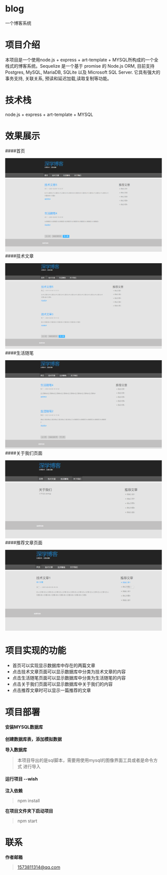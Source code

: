 # blog
一个博客系统
# 项目介绍
本项目是一个使用node.js + express + art-template + MYSQL所构成的一个全栈式的博客系统。Sequelize 是一个基于 promise 的 Node.js ORM, 目前支持 Postgres, MySQL, MariaDB, SQLite 以及 Microsoft SQL Server. 它具有强大的事务支持, 关联关系, 预读和延迟加载,读取复制等功能。
# 技术栈
node.js + express + art-template + MYSQL
# 效果展示
####首页

![](https://github.com/Alice2021/blog/blob/main/screenshots/1.png?raw=true)
####技术文章

![](https://github.com/Alice2021/blog/blob/main/screenshots/2.png?raw=true)
####生活随笔

![](https://github.com/Alice2021/blog/blob/main/screenshots/3.png?raw=true)
####关于我们页面

![](https://github.com/Alice2021/blog/blob/main/screenshots/4.png?raw=true)
####推荐文章页面

![](https://github.com/Alice2021/blog/blob/main/screenshots/5.png?raw=true)
# 项目实现的功能
 - 首页可以实现显示数据库中存在的两篇文章
 - 点击技术文章页面可以显示数据库中分类为技术文章的内容
 - 点击生活随笔页面可以显示数据库中分类为生活随笔的内容
 - 点击关于我们页面可以显示数据库中关于我们的内容
 - 点击推荐文章时可以显示一篇推荐的文章
# 项目部署
#### 安装MYSQL数据库
**创建数据库表，添加模拟数据**

**导入数据库**
> 本项目导出的是sql脚本，需要用使用mysql的图像界面工具或者是命令方式 进行导入

#### 运行项目 --wish
**注入依赖**
> npm install

**在项目文件夹下启动项目**
> npm start

# 联系
**作者邮箱**
>1573811314@qq.com

